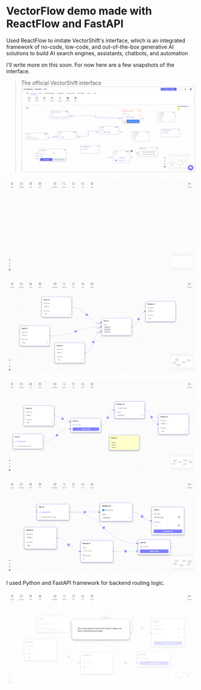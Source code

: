 # VectorFlow demo made with ReactFlow and FastAPI

Used ReactFlow to imitate VectorShift's interface, which is an integrated framework of no-code, low-code, and out-of-the-box generative AI solutions to build AI search engines, assistants, chatbots, and automation

I'll write more on this soon. For now here are a few snapshots of the interface.

> The official VectorShift interface
![](https://raw.githubusercontent.com/subham99saha/reactflow-vectorshift-demo/refs/heads/main/snaps/app.vectorshift.ai_pipelines_673f1c3c4115f19a4c2da603_vw%3Dedit.png)

![](https://raw.githubusercontent.com/subham99saha/reactflow-vectorshift-demo/refs/heads/main/snaps/localhost_3000_.png)

![](https://raw.githubusercontent.com/subham99saha/reactflow-vectorshift-demo/refs/heads/main/snaps/localhost_3000_%20(1).png)

![](https://raw.githubusercontent.com/subham99saha/reactflow-vectorshift-demo/refs/heads/main/snaps/localhost_3000_%20(2).png)

![](https://raw.githubusercontent.com/subham99saha/reactflow-vectorshift-demo/refs/heads/main/snaps/localhost_3000_%20(3).png)

I used Python and FastAPI framework for backend routing logic.

![](https://raw.githubusercontent.com/subham99saha/reactflow-vectorshift-demo/refs/heads/main/snaps/localhost_3000_%20(4).png)
